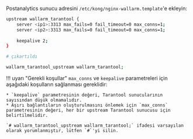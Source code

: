 Postanalytics sunucu adresini `/etc/kong/nginx-wallarm.template`'e ekleyin:

```bash
upstream wallarm_tarantool {
    server <ip1>:3313 max_fails=0 fail_timeout=0 max_conns=1;
    server <ip2>:3313 max_fails=0 fail_timeout=0 max_conns=1;
    
    keepalive 2;
}

# çıkartıldı

wallarm_tarantool_upstream wallarm_tarantool;
```

!!! uyarı "Gerekli koşullar"
    `max_conns` ve `keepalive` parametreleri için aşağıdaki koşulların sağlanması gereklidir:
    
    * `keepalive` parametresinin değeri, Tarantool sunucularının sayısından düşük olmamalıdır.
    * Aşırı bağlantıların oluşturulmasını önlemek için `max_conns` parametresinin değeri, her bir upstream Tarantool sunucusu için belirtilmelidir.

    `# wallarm_tarantool_upstream wallarm_tarantool;` ifadesi varsayılan olarak yorumlanmıştır, lütfen `#`'yi silin.